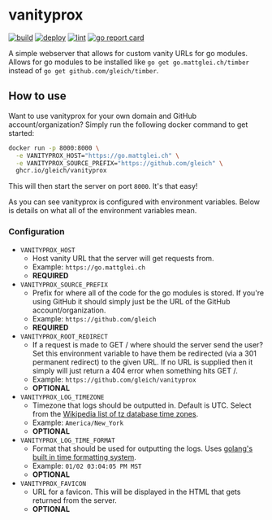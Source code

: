 # vanityprox

[![build](https://github.com/gleich/vanityprox/actions/workflows/build.yml/badge.svg)](https://github.com/gleich/vanityprox/actions/workflows/build.yml)
[![deploy](https://github.com/gleich/vanityprox/actions/workflows/deploy.yml/badge.svg)](https://github.com/gleich/vanityprox/actions/workflows/deploy.yml)
[![lint](https://github.com/gleich/vanityprox/actions/workflows/lint.yml/badge.svg)](https://github.com/gleich/vanityprox/actions/workflows/lint.yml)
[![go report card](https://goreportcard.com/badge/go.mattglei.ch/vanityprox)](https://goreportcard.com/report/go.mattglei.ch/vanityprox)

A simple webserver that allows for custom vanity URLs for go modules. Allows for go modules to be installed like `go get go.mattglei.ch/timber` instead of `go get github.com/gleich/timber`.

## How to use

Want to use vanityprox for your own domain and GitHub account/organization? Simply run the following docker command to get started:

```bash
docker run -p 8000:8000 \
  -e VANITYPROX_HOST="https://go.mattglei.ch" \
  -e VANITYPROX_SOURCE_PREFIX="https://github.com/gleich" \
  ghcr.io/gleich/vanityprox
```

This will then start the server on port `8000`. It's that easy!

As you can see vanityprox is configured with environment variables. Below is details on what all of the environment variables mean.

### Configuration

- `VANITYPROX_HOST`
  - Host vanity URL that the server will get requests from.
  - Example: `https://go.mattglei.ch`
  - **REQUIRED**
- `VANITYPROX_SOURCE_PREFIX`
  - Prefix for where all of the code for the go modules is stored. If you're using GitHub it should simply just be the URL of the GitHub account/organization.
  - Example: `https://github.com/gleich`
  - **REQUIRED**
- `VANITYPROX_ROOT_REDIRECT`
  - If a request is made to GET / where should the server send the user? Set this environment variable to have them be redirected (via a 301 permanent redirect) to the given URL. If no URL is supplied then it simply will just return a 404 error when something hits GET /.
  - Example: `https://github.com/gleich/vanityprox`
  - **OPTIONAL**
- `VANITYPROX_LOG_TIMEZONE`
  - Timezone that logs should be outputted in. Default is UTC. Select from the [Wikipedia list of tz database time zones](https://en.wikipedia.org/wiki/List_of_tz_database_time_zones).
  - Example: `America/New_York`
  - **OPTIONAL**
- `VANITYPROX_LOG_TIME_FORMAT`
  - Format that should be used for outputting the logs. Uses [golang's built in time formatting system](https://go.dev/src/time/format.go).
  - Example: `01/02 03:04:05 PM MST`
  - **OPTIONAL**
- `VANITYPROX_FAVICON`
  - URL for a favicon. This will be displayed in the HTML that gets returned from the server.
  - **OPTIONAL**

